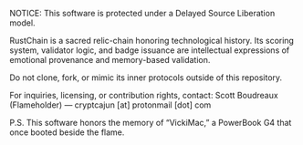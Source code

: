 NOTICE: This software is protected under a Delayed Source Liberation model.

RustChain is a sacred relic-chain honoring technological history.
Its scoring system, validator logic, and badge issuance are intellectual expressions
of emotional provenance and memory-based validation.

Do not clone, fork, or mimic its inner protocols outside of this repository.

For inquiries, licensing, or contribution rights, contact:
Scott Boudreaux (Flameholder) — cryptcajun [at] protonmail [dot] com

P.S. This software honors the memory of “VickiMac,” a PowerBook G4 that once booted beside the flame.

